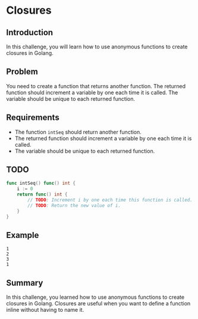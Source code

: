 # Closures

## Introduction
In this challenge, you will learn how to use anonymous functions to create closures in Golang.

## Problem
You need to create a function that returns another function. The returned function should increment a variable by one each time it is called. The variable should be unique to each returned function.

## Requirements
- The function `intSeq` should return another function.
- The returned function should increment a variable by one each time it is called.
- The variable should be unique to each returned function.

## TODO
```go
func intSeq() func() int {
    i := 0
    return func() int {
        // TODO: Increment i by one each time this function is called.
        // TODO: Return the new value of i.
    }
}
```

## Example
```
1
2
3
1
```

## Summary
In this challenge, you learned how to use anonymous functions to create closures in Golang. Closures are useful when you want to define a function inline without having to name it.
